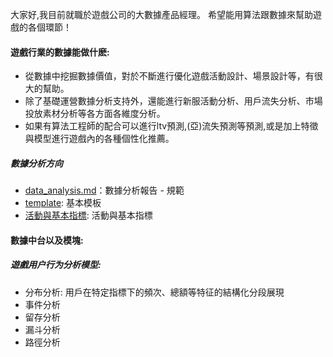  大家好,我目前就職於遊戲公司的大數據產品經理。
 希望能用算法跟數據來幫助遊戲的各個環節！
 
#### 遊戲行業的數據能做什麽:
* 從數據中挖掘數據價值，對於不斷進行優化遊戲活動設計、場景設計等，有很大的幫助。
* 除了基礎運營數據分析支持外，還能進行新服活動分析、用戶流失分析、市場投放素材分析等各方面各維度分析。
* 如果有算法工程師的配合可以進行ltv預測,(亞)流失預測等預測,或是加上特徵與模型進行遊戲內的各種個性化推薦。

##### 數據分析方向
* [data_analysis.md](https://github.com/charliefanfan/data-analysis/blob/main/data_analysis)：數據分析報告 - 規範
* [template](https://github.com/charliefanfan/data-analysis/blob/main/templat): 基本模板
* [活動與基本指標](https://github.com/charliefanfan/data-analysis/blob/main/%E6%B4%BB%E5%8B%95%E8%88%87%E5%9F%BA%E6%9C%AC%E6%8C%87%E6%A8%): 活動與基本指標




#### 數據中台以及模塊:
##### 遊戲用户行为分析模型:
* 分布分析: 用戶在特定指標下的頻次、總額等特征的結構化分段展現
* 事件分析
* 留存分析
* 漏斗分析
* 路徑分析

